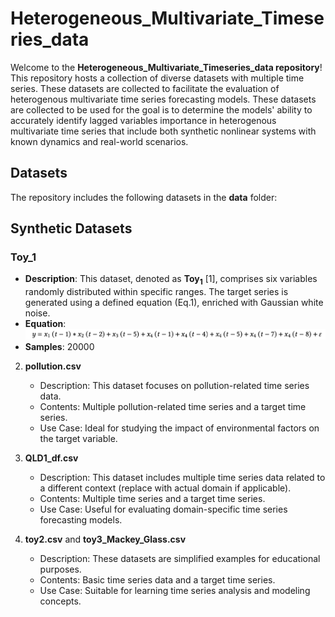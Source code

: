 # Heterogeneous_Multivariate_Timeseries_data
Welcome to the **Heterogeneous_Multivariate_Timeseries_data repository**! This repository hosts a collection of diverse datasets with multiple time series. These datasets are collected to facilitate the evaluation of heterogenous multivariate time series forecasting models. These datasets are collected to be used for the goal is to determine the models' ability to accurately identify lagged variables importance in heterogenous multivariate time series that include both synthetic nonlinear systems with known dynamics and real-world scenarios.


## Datasets

The repository includes the following datasets in the **data** folder:


## Synthetic Datasets

### Toy_1
- **Description**: This dataset, denoted as $\mathbf{Toy_1}$ [1], comprises six variables randomly distributed within specific ranges. The target series is generated using a defined equation (Eq.1), enriched with Gaussian white noise.
- **Equation**:  ![Equation 1](./fig/toy1.png)
- **Samples**: 20000
 

2. **pollution.csv**
   - Description: This dataset focuses on pollution-related time series data.
   - Contents: Multiple pollution-related time series and a target time series.
   - Use Case: Ideal for studying the impact of environmental factors on the target variable.


3. **QLD1_df.csv**
   - Description: This dataset includes multiple time series data related to a different context (replace with actual domain if applicable).
   - Contents: Multiple time series and a target time series.
   - Use Case: Useful for evaluating domain-specific time series forecasting models.


5. **toy2.csv** and **toy3_Mackey_Glass.csv**
   - Description: These datasets are simplified examples for educational purposes.
   - Contents: Basic time series data and a target time series.
   - Use Case: Suitable for learning time series analysis and modeling concepts.
